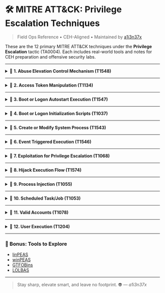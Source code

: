 # 🛠️ MITRE ATT&CK: Privilege Escalation Techniques
> Field Ops Reference • CEH-Aligned • Maintained by [a1i3n37x](https://github.com/a1i3n37x)

These are the 12 primary MITRE ATT&CK techniques under the **Privilege Escalation** tactic (TA0004). Each includes real-world tools and notes for CEH preparation and offensive security labs.

---

<details>
<summary>🔼 <strong>1. Abuse Elevation Control Mechanism (T1548)</strong></summary>

**Description:**  
Misuse of tools like `sudo`, `runas`, or setuid binaries to gain elevated privileges.

**Tools & Scripts:**  
`sudo`, `runas`, [`GTFOBins`](https://gtfobins.github.io/), `PowerUp`, `Linux Exploit Suggester`

**CEH Tie-In:**  
Understand how sudo misconfigurations (e.g., `NOPASSWD`) or vulnerable binaries allow privilege escalation without exploitation.

</details>

---

<details>
<summary>🔼 <strong>2. Access Token Manipulation (T1134)</strong></summary>

**Description:**  
Hijacking or duplicating user tokens to impersonate higher-privilege users.

**Tools & Scripts:**  
`Incognito`, `Tokenvator`, `Mimikatz`

**CEH Tie-In:**  
Token impersonation is common in post-exploitation. Essential for lateral movement and maintaining elevated sessions.

</details>

---

<details>
<summary>🔼 <strong>3. Boot or Logon Autostart Execution (T1547)</strong></summary>

**Description:**  
Persistence by modifying autorun locations like registry keys or startup folders.

**Tools & Scripts:**  
`Autoruns`, `WinPEAS`, `Reg.exe`, `schtasks`

**CEH Tie-In:**  
A frequent tactic for persistence and privilege escalation, especially on misconfigured systems.

</details>

---

<details>
<summary>🔼 <strong>4. Boot or Logon Initialization Scripts (T1037)</strong></summary>

**Description:**  
Backdooring init scripts that execute during user login or system boot.

**Tools & Scripts:**  
`~/.bashrc`, `~/.profile`, PowerShell profile scripts, GPO startup scripts

**CEH Tie-In:**  
Look for writable login scripts or startup folders during recon and escalation phases.

</details>

---

<details>
<summary>🔼 <strong>5. Create or Modify System Process (T1543)</strong></summary>

**Description:**  
Creating or modifying services or daemons to execute attacker code with system-level privileges.

**Tools & Scripts:**  
`sc.exe`, `systemctl`, `WinPEAS`, `NSSM`

**CEH Tie-In:**  
Attackers often turn scripts/binaries into services to escalate and persist.

</details>

---

<details>
<summary>🔼 <strong>6. Event Triggered Execution (T1546)</strong></summary>

**Description:**  
Leveraging event-based mechanisms like file changes, cron jobs, or WMI subscriptions to escalate.

**Tools & Scripts:**  
`cron`, `inotify`, `WMI`, PowerShell `Register-WmiEvent`

**CEH Tie-In:**  
Advanced persistence and escalation technique that shows up in Red Team operations.

</details>

---

<details>
<summary>🔼 <strong>7. Exploitation for Privilege Escalation (T1068)</strong></summary>

**Description:**  
Exploiting known local vulnerabilities to gain higher privileges.

**Tools & Scripts:**  
`SearchSploit`, `Metasploit`, `Linux Exploit Suggester`, `Windows Exploit Suggester`

**CEH Tie-In:**  
Exploit escalation is common in labs and real-world targets. Keep your local exploit arsenal updated.

</details>

---

<details>
<summary>🔼 <strong>8. Hijack Execution Flow (T1574)</strong></summary>

**Description:**  
Redirecting how binaries execute using DLL hijacking, PATH manipulation, or binary planting.

**Tools & Scripts:**  
Procmon, `Sudo PATH hijack`, DLL hijack frameworks, Ghidra

**CEH Tie-In:**  
A stealthy and creative way to elevate privileges or gain persistence in trusted processes.

</details>

---

<details>
<summary>🔼 <strong>9. Process Injection (T1055)</strong></summary>

**Description:**  
Injecting malicious code into another running process to execute under its context.

**Tools & Scripts:**  
`Metasploit`, `Cobalt Strike`, `PowerShell Empire`, `SharpShooter`

**CEH Tie-In:**  
Critical to understand how malware hides in memory. Master the basics of shellcode, memory allocation, and injection types.

</details>

---

<details>
<summary>🔼 <strong>10. Scheduled Task/Job (T1053)</strong></summary>

**Description:**  
Creating scheduled tasks that run payloads as SYSTEM/root or privileged user.

**Tools & Scripts:**  
`schtasks`, `at`, `cron`, `systemd timers`

**CEH Tie-In:**  
Great for stealthy privilege escalation. Look for writable tasks or misconfigurations.

</details>

---

<details>
<summary>🔼 <strong>11. Valid Accounts (T1078)</strong></summary>

**Description:**  
Using stolen, leaked, or default credentials to log in as a privileged user.

**Tools & Scripts:**  
`Mimikatz`, `CrackMapExec`, `Hydra`, `Kerbrute`

**CEH Tie-In:**  
CEH heavily covers password attacks, Kerberos abuse, and credential theft. Token reuse = gold.

</details>

---

<details>
<summary>🔼 <strong>12. User Execution (T1204)</strong></summary>

**Description:**  
Getting a user to manually execute malicious code (e.g., phishing, macros, USB drops).

**Tools & Scripts:**  
`MSFvenom`, macro builders, `.hta` payloads, `social engineering toolkits`

**CEH Tie-In:**  
Often the first step in privilege escalation — trick the user, then pivot and escalate.

</details>

---

### 🧠 Bonus: Tools to Explore
- [linPEAS](https://github.com/carlospolop/PEASS-ng/tree/master/linPEAS)
- [winPEAS](https://github.com/carlospolop/PEASS-ng/tree/master/winPEAS)
- [GTFOBins](https://gtfobins.github.io/)
- [LOLBAS](https://lolbas-project.github.io/)

---

> Stay sharp, elevate smart, and leave no footprint. 👽 — *a1i3n37x*
